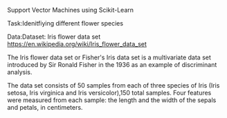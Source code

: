 Support Vector Machines using Scikit-Learn

Task:Idenitfiying different flower species

Data:Dataset: Iris flower data set https://en.wikipedia.org/wiki/Iris_flower_data_set

The Iris flower data set or Fisher's Iris data set is a multivariate data set introduced by Sir Ronald Fisher in the 1936 as an example of discriminant analysis.

The data set consists of 50 samples from each of three species of Iris (Iris setosa, Iris virginica and Iris versicolor),150 total samples.
Four features were measured from each sample: the length and the width of the sepals and petals, in centimeters.
